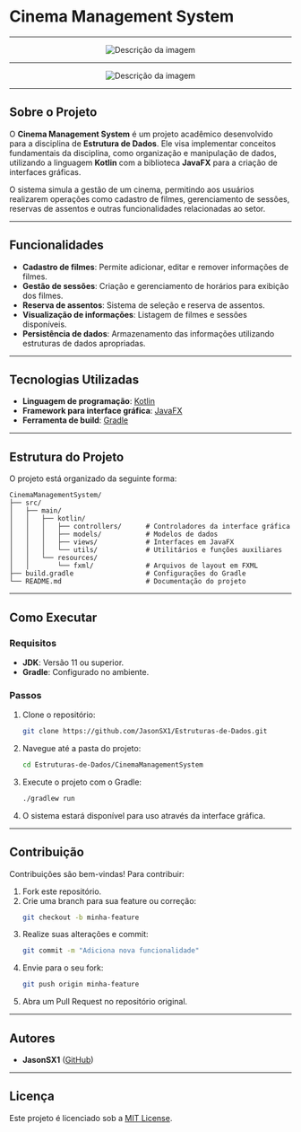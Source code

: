 # Cinema Management System

---

<div align="center">
  <img src="https://github.com/user-attachments/assets/a145e4c2-bfb3-4764-879a-bad9fb7ee8d9" alt="Descrição da imagem">  
</div>

---

<div align="center">
  <img src="https://github.com/user-attachments/assets/4fc8b9f0-de42-40a2-be48-ab1b05a497b7" alt="Descrição da imagem">  
</div>

---

## Sobre o Projeto

O **Cinema Management System** é um projeto acadêmico desenvolvido para a disciplina de **Estrutura de Dados**. Ele visa implementar conceitos fundamentais da disciplina, como organização e manipulação de dados, utilizando a linguagem **Kotlin** com a biblioteca **JavaFX** para a criação de interfaces gráficas.

O sistema simula a gestão de um cinema, permitindo aos usuários realizarem operações como cadastro de filmes, gerenciamento de sessões, reservas de assentos e outras funcionalidades relacionadas ao setor.

---

## Funcionalidades

- **Cadastro de filmes**: Permite adicionar, editar e remover informações de filmes.
- **Gestão de sessões**: Criação e gerenciamento de horários para exibição dos filmes.
- **Reserva de assentos**: Sistema de seleção e reserva de assentos.
- **Visualização de informações**: Listagem de filmes e sessões disponíveis.
- **Persistência de dados**: Armazenamento das informações utilizando estruturas de dados apropriadas.

---

## Tecnologias Utilizadas

- **Linguagem de programação**: [Kotlin](https://kotlinlang.org/)
- **Framework para interface gráfica**: [JavaFX](https://openjfx.io/)
- **Ferramenta de build**: [Gradle](https://gradle.org/)

---

## Estrutura do Projeto

O projeto está organizado da seguinte forma:

```
CinemaManagementSystem/
├── src/
│   ├── main/
│   │   ├── kotlin/
│   │   │   ├── controllers/      # Controladores da interface gráfica
│   │   │   ├── models/           # Modelos de dados
│   │   │   ├── views/            # Interfaces em JavaFX
│   │   │   └── utils/            # Utilitários e funções auxiliares
│   │   └── resources/
│   │       └── fxml/             # Arquivos de layout em FXML
├── build.gradle                  # Configurações do Gradle
└── README.md                     # Documentação do projeto
```

---

## Como Executar

### Requisitos

- **JDK**: Versão 11 ou superior.
- **Gradle**: Configurado no ambiente.

### Passos

1. Clone o repositório:
   ```bash
   git clone https://github.com/JasonSX1/Estruturas-de-Dados.git
   ```

2. Navegue até a pasta do projeto:
   ```bash
   cd Estruturas-de-Dados/CinemaManagementSystem
   ```

3. Execute o projeto com o Gradle:
   ```bash
   ./gradlew run
   ```

4. O sistema estará disponível para uso através da interface gráfica.

---

## Contribuição

Contribuições são bem-vindas! Para contribuir:

1. Fork este repositório.
2. Crie uma branch para sua feature ou correção:
   ```bash
   git checkout -b minha-feature
   ```
3. Realize suas alterações e commit:
   ```bash
   git commit -m "Adiciona nova funcionalidade"
   ```
4. Envie para o seu fork:
   ```bash
   git push origin minha-feature
   ```
5. Abra um Pull Request no repositório original.

---

## Autores

- **JasonSX1** ([GitHub](https://github.com/JasonSX1))

---

## Licença

Este projeto é licenciado sob a [MIT License](https://opensource.org/licenses/MIT).

